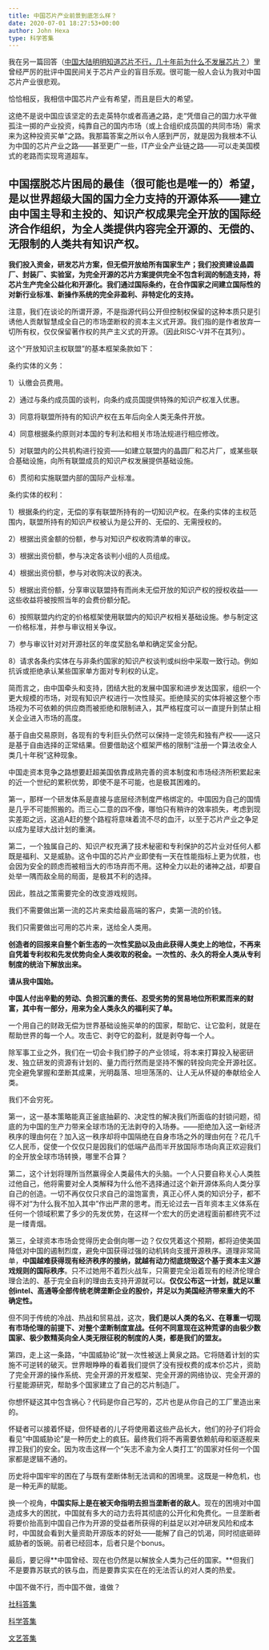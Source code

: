 ```yaml
---
title: 中国芯片产业前景到底怎么样？
date: 2020-07-01 18:27:53+00:00
author: John Hexa
type: 科学答集
---
```

我在另一篇回答（[中国大陆明明知道芯片不行，几十年前为什么不发展芯片？](https://www.zhihu.com/question/275316968/answer/497644862)）里曾经严厉的批评中国民间关于芯片产业的盲目乐观。很可能一般人会认为我对中国芯片产业很悲观。

恰恰相反，我相信中国芯片产业有希望，而且是巨大的希望。

这绝不是说中国应该坚定的去走英特尔或者高通之路，走“凭借自己的国力水平做孤注一掷的产业投资，纯靠自己的国内市场（或上合组织成员国的共同市场）需求来为这种投资买单”之路。我那篇答案之所以令人感到严厉，就是因为我根本不认为中国的芯片产业之路——甚至更广一些，IT产业全产业链之路——可以走美国模式的老路而实现弯道超车。

**中国摆脱芯片困局的最佳（很可能也是唯一的）希望，是以世界超级大国的国力全力支持的开源体系——建立由中国主导和主投的、知识产权成果完全开放的国际经济合作组织，为全人类提供内容完全开源的、无偿的、无限制的人类共有知识产权。**
-----------------------------------------------------------------------------------------------------------------

**我们投入资金，研发芯片方案，但无偿开放给所有国家生产；我们投资建设晶圆厂、封装厂、实验室，为完全开源的芯片方案提供完全不包含利润的制造支持，将芯片生产完全公益化和开源化。我们通过国际条约，在合作国家之间建立国际性的对新行业标准、新操作系统的完全非盈利、非特定化的支持。**

注意，我们在谈论的所谓开源，不是指源代码公开但控制权保留的这种本质只是引诱他人贡献智慧成全自己的市场垄断权的资本主义式开源。我们指的是作者放弃一切所有权，仅仅保留著作权的共产主义式的开源。（因此RISC-V并不在其列）。

这个“开放知识主权联盟”的基本框架条款如下：

条约实体的义务：

1）认缴会员费用。

2）通过与条约成员国的谈判，向条约成员国提供特殊的知识产权准入优惠。

3）同意将联盟所持有的知识产权在五年后向全人类无条件开放。

4）同意根据条约原则对本国的专利法和相关市场法规进行相应修改。

5）对联盟内的公共机构进行投资——如建立联盟内的晶圆厂和芯片厂，或某些联合基础设施，向所有联盟成员的知识产权发展提供基础设施。

6）贯彻和实施联盟内部的国际产业标准。

条约实体的权利：

1）根据条约约定，无偿的享有联盟所持有的一切知识产权。在条约实体的主权范围内，联盟所持有的知识产权被认为是公开的、无偿的、无需授权的。

2）根据出资金额的份额，参与对知识产权收购清单的审议。

3）根据出资份额，参与决定各谈判小组的人员组成。

4）根据出资份额，参与对收购决议的表决。

5）根据出资份额，分享审议联盟持有而尚未无偿开放的知识产权的授权收益——这些收益将被按照当年的会费份额分配。

6）按照联盟内约定的价格框架使用联盟内的知识产权相关基础设施。参与制定这一价格标准，并参与审议相关争议。

7）参与审议针对对开源社区的年度奖励名单和确定奖金分配。

8）请求各条约实体在与非条约国家的知识产权谈判或纠纷中采取一致行动。例如抗诉或拒绝承认某些国家单方面对专利权的认定。

  


简而言之，由中国牵头和支持，团结大批的发展中国家和进步发达国家，组织一个更大规模的市场，对现有知识产权进行一次性赎买。拒绝赎买的实体将被这整个市场视为不可依赖的供应商而被拒绝和限制进入，其严格程度可以一直提升到禁止相关企业进入市场的高度。

基于自由交易原则，各现有的专利巨头仍然可以保持一定领先和独有产权——这只是基于自由选择的正常结果。但要借助这个框架严格的限制“注册一个算法收全人类几十年税”这种现象。

  


中国走资本竞争之路想要赶超美国依靠成熟完善的资本制度和市场经济所积累起来的近一个世纪的累积优势，即使不是不可能，也是极其困难的。

第一，那样一个研发体系是直接与底层经济制度严格绑定的。中国因为自己的国情是几乎不可能照搬的。而三心二意的四不像，哪怕只有稍许的效率损失，考虑到现实差距之远，这追A赶的整个路程将意味着流不尽的血汗，以至于芯片产业之争足以成为星球大战计划的重演。

第二，一个独属自己的、知识产权充满了技术秘密和专利保护的芯片业对任何人都既是福利、又是威胁。这令中国的芯片产业即使有一天在性能指标上更为优胜，也会因为安全的顾虑而被相当大的市场弃而不用。这种全力以赴的诸神之战，却要自处举一隅而敌全局的局面，是极其不利的选择。

因此，胜战之策需要完全的改变游戏规则。

我们不需要做出第一流的芯片来卖给最高端的客户，卖第一流的价钱。

我们只需要做出可用的芯片来，送给全人类用。

**创造者的回报来自整个新生态的一次性奖励以及由此获得人类史上的地位，不再来自凭着专利权和先发优势向全人类收取的税金。一次性的、永久的将全人类从专利制度的统治下解放出来。**

**请从我中国始。**

**中国人付出辛勤的劳动、负担沉重的责任、忍受劣势的贸易地位所积累而来的财富，其中有一部分，用来为全人类永久的福利买了单。**

一个用自己的财政无偿为世界基础设施买单的的国家，帮助它、让它盈利，就是在帮助世界的每一个人。攻击它、剥夺它的盈利，就是剥夺每一个人。

除军事工业之外，我们在一切会卡我们脖子的产业领域，将本来打算投入秘密研发、独立研发的资源有计划的、量力而行然而是坚持不懈的转投向完全开源社区。完全避免掌握和垄断其成果，光明磊落、坦坦荡荡的、让人无从怀疑的奉献给全人类。

我们不会穷死。

第一，这一基本策略能真正釜底抽薪的、决定性的解决我们所面临的封锁问题，彻底的为中国的生产力带来全球市场的无法剥夺的入场券。——拒绝加入这一新经济秩序的理由何在？加入这一秩序却将中国隔绝在自身市场之外的理由何在？花几千亿人民币，促使一个仅仅只是因我们的低端产品而半开放国际市场向真正欢迎我们的全开放全球市场转换，哪里不合算？

第二，这个计划将理所当然赢得全人类最伟大的头脑。一个人只要自称关心人类胜过他自己，他将需要对全人类解释为什么他不选择通过这个新开源体系向人类分享自己的创造。一切不再仅仅只求自己的温饱富贵，真正心怀人类的知识分子，都不得不对“为什么我不加入其中”作出严肃的思考。而无论过去一百年资本主义体系在任何一个领域积累了多少的先发优势，在这样一个宏大的历史进程面前都终究不过是一缕青烟。

第三，全球资本市场会觉得历史会倒向哪一边？仅仅凭着这个预期，都将迫使美国降低对中国的遏制烈度，避免中国获得过强的动机转向支援开源秩序。道理非常简单，**中国越难获得现有经济秩序的接纳，就越有动力彻底烧毁这个基于资本主义游戏规则的国际秩序**。只不过她用不着烈火战车，只需要完全沿着现有的经济伦理合理合法的、基于完全自利的理由去支持开源就可以。**仅仅公布这一计划，就足以重创intel、高通等全部传统老牌垄断企业的股价，并足以为美国经济带来重大的不确定性。**

但不同于传统的冷战、热战和贸易战，这次，**我们是以人类的名义、在尊重一切现有市场伦理的前提下、对整个垄断制度宣战。任何不同意现在这种荒谬的由极少数国家、极少数精英向全人类无限征税的制度的人类，都是我们的盟友。**

第四，走上这一条路，“中国威胁论”就一次性被送上黄泉之路。它将随着计划的实施不可逆转的破灭。世界眼睁睁的看着我们提供了没有授权费的成本价芯片，资助了完全开源的操作系统、完全开源的开发框架、完全开源的网络协议、完全开源的行星能源研究，帮助多个国家建立了自己的芯片制造厂。

你想怀疑这其中包含祸心？代码是你自己写的，芯片也是从你自己的工厂里造出来的。

怀疑者可以接着怀疑，但怀疑者的儿子将使用着这些产品长大，他们的孙子们将会看见“中国威胁论”是一种历史上的疯狂。最终我们将不再需要依赖航母和驱逐舰来捍卫我们的安全。因为攻击这样一个“矢志不渝为全人类打工”的国家对任何一个国家都是逻辑不通的。

历史将中国牢牢的困在了与既有垄断体制无法调和的困境里。这既是一种危机，也是一种无声的赋能。

换一个视角，**中国实际上是在被天命指明去担当垄断者的敌人**。现在的困境对中国造成多大的困扰，中国就有多大的动力去将其彻底的公开化和免费化。一旦垄断者将要价抬高到中国自己作为开源的受益者所获得的利益足以对冲研发风险和成本时，中国就会看到大量资助开源版本的好处——能解了自己的饥渴，同时彻底砸碎威胁者的饭碗。前者已经回本，后者只是个bonus。

  


最后，要记得**中国曾经、现在也仍然是以解放全人类为己任的国家。**但我们不是要靠苏联式的铁与血，而是要靠实实在在的无法否认的对人类的热爱。

中国不做不行，而中国不做，谁做？

[社科答集](https://zhihu.com/collection/304176992)  


[科学答集](https://zhihu.com/collection/304168613)  


[文艺答集](https://zhihu.com/collection/304177043)
